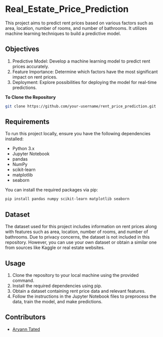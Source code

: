 # Real_Estate_Price_Prediction

This project aims to predict rent prices based on various factors such as area, location, number of rooms, and number of bathrooms. It utilizes machine learning techniques to build a predictive model.

## Objectives
1. Predictive Model: Develop a machine learning model to predict rent prices accurately.
2. Feature Importance: Determine which factors have the most significant impact on rent prices.
3. Deployment: Explore possibilities for deploying the model for real-time predictions.

**To Clone the Repository**
```bash
git clone https://github.com/your-username/rent_price_prediction.git
```

## Requirements
To run this project locally, ensure you have the following dependencies installed:

- Python 3.x
- Jupyter Notebook
- pandas
- NumPy
- scikit-learn
- matplotlib
- seaborn

You can install the required packages via pip:

```bash
pip install pandas numpy scikit-learn matplotlib seaborn
```

## Dataset
The dataset used for this project includes information on rent prices along with features such as area, location, number of rooms, and number of bathrooms. Due to privacy concerns, the dataset is not included in this repository. However, you can use your own dataset or obtain a similar one from sources like Kaggle or real estate websites.


## Usage
1. Clone the repository to your local machine using the provided command.
2. Install the required dependencies using pip.
3. Obtain a dataset containing rent price data and relevant features.
4. Follow the instructions in the Jupyter Notebook files to preprocess the data, train the model, and make predictions.

## Contributors
- [Aryann Tated](https://github.com/aryanntated)
